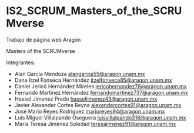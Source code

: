 # IS2_SCRUM_Masters_of_the_SCRUMverse
Trabajo de página web Aragón

Masters of the SCRUMverse

Integrantes:
- Alan García Mendoza                 alangarcia55@aragon.unam.mx
- Dana Itzel Fonseca Hernández        itzelfonseca85@aragon.unam.mx
- Daniel Jericó Hernández Mireles     jericohernandez78@aragon.unam.mx
- Fernando Martínez Hernández         fernandomartinez737@aragon.unam.mx
- Hassel Jimenez Prado                hasseljimenez43@aragon.unam.mx
- Javier Alexander Cortes Reyna       alexandercortes91@aragon.unam.mx
- José Mario Reyes Rodriguez          marioreyes94@aragon.unam.mx
- Luis Miguel Villalpando Oseguera    luisvillalpando316@aragon.unam.mx
- María Teresa Jiménez Soledad        teresajimenez91@aragon.unam.mx
